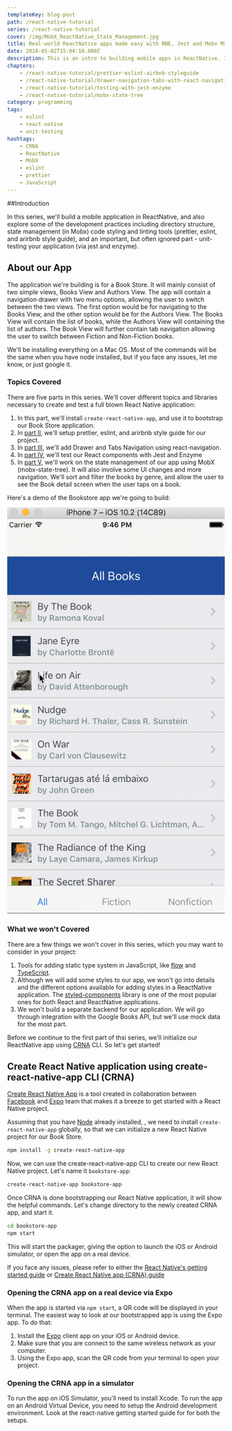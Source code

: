 ```yaml
---
templateKey: blog-post
path: /react-native-tutorial
series: /react-native-tutorial
cover: /img/MobX_ReactNative_State_Management.jpg
title: Real-world ReactNative apps made easy with RNE, Jest and Mobx MST
date: 2018-05-02T15:04:10.000Z
description: This is an intro to building mobile apps in ReactNative. It covers state management in Mobx, code styling and linting tools (prettier, eslint, and arirbnb style guide), and testing the app via jest and enzyme.
chapters:
    - /react-native-tutorial/prettier-eslint-airbnb-styleguide
    - /react-native-tutorial/drawer-navigation-tabs-with-react-navigation
    - /react-native-tutorial/testing-with-jest-enzyme
    - /react-native-tutorial/mobx-state-tree
category: programming
tags:
    - eslint
    - react-native
    - unit-testing
hashtags:
    - CRNA
    - ReactNative
    - MobX
    - eslint
    - prettier
    - JavaScript
---
```


##Introduction

In this series, we'll build a mobile application in ReactNative, and also explore some of the development practices including directory structure, state management (in Mobx) code styling and linting tools (prettier, eslint, and arirbnb style guide), and an important, but often ignored part - unit-testing your application (via jest and enzyme).

## About our App

The application we're building is for a Book Store. It will mainly consist of two simple views, Books View and Authors View. The app will contain a navigation drawer with two menu options, allowing the user to switch between the two views. The first option would be for navigating to the Books View, and the other option would be for the Authors View. The Books View will contain the list of books, while the Authors View will containing the list of authors. The Book View will further contain tab navigation allowing the user to switch between Fiction and Non-Fiction books.

We'll be installing everything on a Mac OS. Most of the commands will be the same when you have node installed, but if you face any issues, let me know, or just google it.

### Topics Covered

There are five parts in this series. We'll cover different topics and libraries necessary to create and test a full blown React Native application:

1. In this part, we'll install `create-react-native-app`, and use it to bootstrap our Book Store application.
2. In [part II](/react-native-tutorial/prettier-eslint-airbnb-styleguide), we'll setup prettier, eslint, and arirbnb style guide for our project.
3. In [part III](/react-native-tutorial/drawer-navigation-tabs-with-react-navigation), we'll add Drawer and Tabs Navigation using react-navigation.
4. In [part IV](/react-native-tutorial/testing-with-jest-enzyme), we'll test our React components with Jest and Enzyme
5. In [part V](/react-native-tutorial/mobx-state-tree), we'll work on the state management of our app using MobX (mobx-state-tree). It will also involve some UI changes and more navigation. We'll sort and filter the books by genre, and allow the user to see the Book detail screen when the user taps on a book.

Here's a demo of the Bookstore app we're going to build:

![ReactNative Bookstore App](react-native_BookList_final-app.gif)

### What we won't Covered

There are a few things we won't cover in this series, which you may want to consider in your project:

1. Tools for adding static type system in JavaScript, like [flow](https://flow.org/) and [TypeScript](https://www.typescriptlang.org/).
2. Although we will add some styles to our app, we won't go into details and the different options available for adding styles in a ReactNative application. The [styled-components](https://github.com/styled-components/styled-components) library is one of the most popular ones for both React and ReactNative applications.
3. We won't build a separate backend for our application. We will go through integration with the Google Books API, but we'll use mock data for the most part.

Before we continue to the first part of thsi series, we'll initialize our ReactNative app using [CRNA](https://github.com/react-community/create-react-native-app) CLI. So let's get started!

## Create React Native application using create-react-native-app CLI (CRNA)

[Create React Native App](https://github.com/react-community/create-react-native-app) is a tool created in collaboration between [Facebook](https://code.facebook.com/) and [Expo](https://expo.io/) team that makes it a breeze to get started with a React Native project.

Assuming that you have [Node](https://nodejs.org/en/download/) already installed, , we need to install `create-react-native-app` globally, so that we can initialize a new React Native project for our Book Store.

```sh
npm install -g create-react-native-app
```

Now, we can use the create-react-native-app CLI to create our new React Native project. Let's name it `bookstore-app`:

```sh
create-react-native-app bookstore-app
```

Once CRNA is done bootstrapping our React Native application, it will show the helpful commands. Let's change directory to the newly created CRNA app, and start it.

```sh
cd bookstore-app
npm start
```

This will start the packager, giving the option to launch the iOS or Android simulator, or open the app on a real device. 

If you face any issues, please refer to either the [React Native's getting started guide](https://facebook.github.io/react-native/docs/getting-started.html) or [Create React Native app (CRNA) guide](https://github.com/react-community/create-react-native-app/blob/master/react-native-scripts/template/README.md)

### Opening the CRNA app on a real device via Expo

When the app is started via `npm start`, a QR code will be displayed in your terminal. The easiest way to look at our bootstrapped app is using the Expo app. To do that:
1. Install the [Expo](https://expo.io/) client app on your iOS or Android device.
2. Make sure that you are connect to the same wireless network as your computer.
3. Using the Expo app, scan the QR code from your terminal to open your project.

### Opening the CRNA app in a simulator

To run the app on iOS Simulator, you'll need to install Xcode. To run the app on an Android Virtual Device, you need to setup the Android development environment. Look at the react-native getting started guide for for both the setups.  
